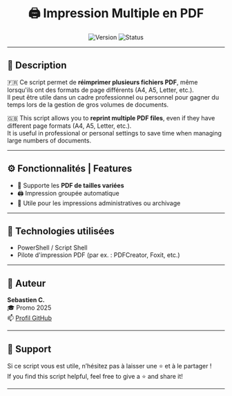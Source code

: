 <h1 align="center">🖨️ Impression Multiple en PDF</h1>

<p align="center">
  <img alt="Version" src="https://img.shields.io/badge/version-1.0-blue.svg?cacheSeconds=2592000" />
  <img alt="Status" src="https://img.shields.io/badge/status-Actif-success.svg" />
</p>

---

## 📄 Description

🇫🇷 Ce script permet de **réimprimer plusieurs fichiers PDF**, même lorsqu'ils ont des formats de page différents (A4, A5, Letter, etc.).  
Il peut être utile dans un cadre professionnel ou personnel pour gagner du temps lors de la gestion de gros volumes de documents.

🇬🇧 This script allows you to **reprint multiple PDF files**, even if they have different page formats (A4, A5, Letter, etc.).  
It is useful in professional or personal settings to save time when managing large numbers of documents.

---

## ⚙️ Fonctionnalités | Features

- 📎 Supporte les **PDF de tailles variées**
- 🖨️ Impression groupée automatique
- 💼 Utile pour les impressions administratives ou archivage

---

## 🧰 Technologies utilisées

- PowerShell / Script Shell
- Pilote d'impression PDF (par ex. : PDFCreator, Foxit, etc.)

---

## 👤 Auteur

**Sebastien C.**  
🎓 Promo 2025  
📫 [Profil GitHub](https://github.com/schatel-dev)

---

## 💬 Support

Si ce script vous est utile, n’hésitez pas à laisser une ⭐ et à le partager !  
If you find this script helpful, feel free to give a ⭐ and share it!

---
